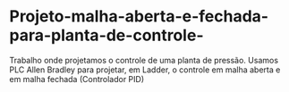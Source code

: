 # Projeto-malha-aberta-e-fechada-para-planta-de-controle-
 Trabalho onde projetamos o controle de uma planta de pressão. Usamos PLC Allen Bradley para projetar, em Ladder, o controle em malha aberta e em malha fechada (Controlador PID)
